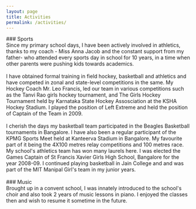 ```yaml
---
layout: page
title: Activities
permalink: /activities/
---
```


<span style="text-align: justify;">
### Sports<br/>
Since my primary school days, I have been actively involved in athletics, thanks to my coach - Miss Anna Jacob and the constant support from my father- who attended every sports day in school for 10 years, in a time when other parents were pushing kids towards academics. 
<br/>
<br/>
I have obtained formal training in field hockey, basketball and athletics and have competed in zonal and state-level competitions in the same. My Hockey Coach Mr. Leo Francis, led our team in various competitions such as the Tanvi Rao girls hockey tournament, and The Girls Hockey Tournament held by Karnataka State Hockey Assosciation at the KSHA Hockey Stadium. I played the position of Left Extreme and held the position of Captain of the Team in 2009. 
<br/>
<br/>
I cherish the days my basketball team participated in the Beagles Basketball tournaments in Bangalore. I have also been a regular participant of the KPMG Sports Meet held at Kanteerva Stadium in Bangalore. My favourite part of it being the 4X100 metres relay competitions and 100 metres race. My school's athletics team has won many laurels here. I was elected the Games Captain of St Francis Xavier Girls High School, Bangalore for the year 2008-09. I continued playing basketball in Jain College and and was part of the MIT Manipal Girl's team in my junior years.
<br/>
<br/>
### Music<br/>
Brought up in a convent school, I was innately introduced to the school's choir and also took 2 years of music lessons in piano. I enjoyed the classes then and wish to resume it sometime in the future.
<br/>
<br/>
<br/>
</span>
